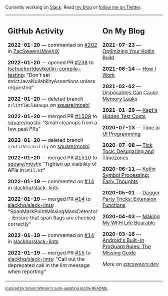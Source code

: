 Currently working on [Slack](https://slack.com/). Read [my blog](https://zacsweers.dev/) or [follow me on Twitter](https://twitter.com/ZacSweers).

<table><tr><td valign="top" width="60%">

## GitHub Activity
<!-- githubActivity starts -->
**2022-01-20** — commented on [#202](https://github.com/ZacSweers/MoshiX/issues/202#issuecomment-1017855628) in [ZacSweers/MoshiX](https://github.com/ZacSweers/MoshiX)

**2022-01-20** — opened PR [#238](https://github.com/tschuchortdev/kotlin-compile-testing/pull/238) to [tschuchortdev/kotlin-compile-testing](https://github.com/tschuchortdev/kotlin-compile-testing): "Don't set strictJavaNullabilityAssertions unless requested"

**2022-01-20** — deleted branch `z/littleCleanups` on [square/moshi](https://github.com/square/moshi)

**2022-01-20** — merged PR [#1509](https://github.com/square/moshi/pull/1509) to [square/moshi](https://github.com/square/moshi): "Small cleanups from a few past PRs"

**2022-01-20** — deleted branch `z/utilVisibility` on [square/moshi](https://github.com/square/moshi)

**2022-01-20** — merged PR [#1510](https://github.com/square/moshi/pull/1510) to [square/moshi](https://github.com/square/moshi): "Tighten up visibility of APIs in `Util.kt`"

**2022-01-19** — commented on [#14](https://github.com/slackhq/slack-lints/pull/14#issuecomment-1016792525) in [slackhq/slack-lints](https://github.com/slackhq/slack-lints)

**2022-01-19** — merged PR [#14](https://github.com/slackhq/slack-lints/pull/14) to [slackhq/slack-lints](https://github.com/slackhq/slack-lints): "SpanMarkPointMissingMaskDetector - Ensure that span flags are checked correctly"

**2022-01-19** — commented on [#14](https://github.com/slackhq/slack-lints/pull/14#issuecomment-1016787570) in [slackhq/slack-lints](https://github.com/slackhq/slack-lints)

**2022-01-19** — merged PR [#15](https://github.com/slackhq/slack-lints/pull/15) to [slackhq/slack-lints](https://github.com/slackhq/slack-lints): "Call out the deprecated call in the lint message when reporting"
<!-- githubActivity ends -->
</td><td valign="top" width="40%">

## On My Blog
<!-- blog starts -->
**2021-07-23** — [Optimizing Your Kotlin Build](https://www.zacsweers.dev/optimizing-your-kotlin-build/)

**2021-06-14** — [How I Work](https://www.zacsweers.dev/how-i-work/)

**2021-02-02** — [Disposables Can Cause Memory Leaks](https://www.zacsweers.dev/disposables-can-cause-memory-leaks/)

**2021-01-29** — [Kapt's Hidden Test Costs](https://www.zacsweers.dev/kapts-hidden-test-costs/)

**2020-07-13** — [Time in UI Programming](https://www.zacsweers.dev/time-in-ui/)

**2020-07-08** — [Tick Tock: Desugaring and Timezones](https://www.zacsweers.dev/ticktock-desugaring-timezones/)

**2020-06-11** — [Kotlin Symbol Processing: Early Thoughts](https://www.zacsweers.dev/kotlin-symbol-processor-early-thoughts/)

**2020-05-01** — [Dagger Party Tricks: Extension Functions](https://www.zacsweers.dev/dagger-party-tricks-extension-functions/)

**2020-04-03** — [Making My WFH Life Bearable](https://www.zacsweers.dev/making-wfh-life-bearable/)

**2020-03-16** — [Android's Built-in ProGuard Rules: The Missing Guide](https://www.zacsweers.dev/android-proguard-rules/)
<!-- blog ends -->
_More on [zacsweers.dev](https://zacsweers.dev/)_
</td></tr></table>

<sub><a href="https://simonwillison.net/2020/Jul/10/self-updating-profile-readme/">Inspired by Simon Willison's auto-updating profile README.</a></sub>